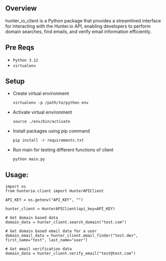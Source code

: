 ## Overview

hunter_io_client is a Python package that provides a streamlined interface for interacting with the Hunter.io API, enabling developers to perform domain searches, find emails, and verify email information efficiently.

## Pre Reqs
* `Python 3.12`
* `virtualenv`

## Setup
* Create virtual environment

    `virtualenv -p /path/to/python env`

* Activate virtual environment

    `source ./env/bin/activate`

* Install packages using pip command

    `pip install -r requirements.txt`

* Run main for testing different functions of client

    `python main.py`

## Usage:
```
import os
from hunterio.client import HunterAPIClient

API_KEY = os.getenv("API_KEY", "")

hunter_client = HunterAPIClient(api_key=API_KEY)

# Get domain based data
domain_data = hunter_client.search_domain("test.com")

# Get domain based email data for a user
domain_email_data = hunter_client.email_finder("test.dev", first_name="test", last_name="user")

# Get email verification data
domain_data = hunter_client.verify_email("test@test.com")
```